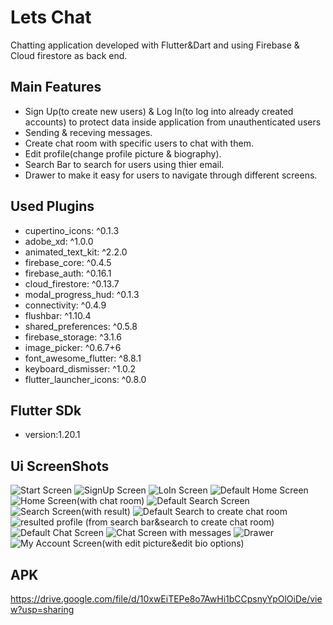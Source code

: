 # Lets Chat

Chatting application developed with Flutter&Dart and using Firebase & Cloud firestore as back end. 

## Main Features
- Sign Up(to create new users) & Log In(to log into already created accounts) to protect data inside application from unauthenticated users 
- Sending & receving messages.
- Create chat room with specific users to chat with them.
- Edit profile(change profile picture & biography).
- Search Bar to search for users using thier email.
- Drawer to make it easy for users to navigate through different screens.

## Used Plugins
- cupertino_icons: ^0.1.3
- adobe_xd: ^1.0.0
- animated_text_kit: ^2.2.0
- firebase_core: ^0.4.5
- firebase_auth: ^0.16.1
- cloud_firestore: ^0.13.7
- modal_progress_hud: ^0.1.3
- connectivity: ^0.4.9
- flushbar: ^1.10.4
- shared_preferences: ^0.5.8
- firebase_storage: ^3.1.6
- image_picker: ^0.6.7+6
- font_awesome_flutter: ^8.8.1
- keyboard_dismisser: ^1.0.2 
- flutter_launcher_icons: ^0.8.0

## Flutter SDk
- version:1.20.1

## Ui ScreenShots
![Start Screen](https://github.com/NouhJr/Lets-Chat/blob/master/1.png)
![SignUp Screen](https://github.com/NouhJr/Lets-Chat/blob/master/2.png)
![LoIn Screen](https://github.com/NouhJr/Lets-Chat/blob/master/3.png)
![Default Home Screen](https://github.com/NouhJr/Lets-Chat/blob/master/4.png)
![Home Screen(with chat room)](https://github.com/NouhJr/Lets-Chat/blob/master/5.png)
![Default Search Screen](https://github.com/NouhJr/Lets-Chat/blob/master/6.png)
![Search Screen(with result)](https://github.com/NouhJr/Lets-Chat/blob/master/7.png)
![Default Search to create chat room](https://github.com/NouhJr/Lets-Chat/blob/master/8.png)
![resulted profile (from search bar&search to create chat room)](https://github.com/NouhJr/Lets-Chat/blob/master/9.png)
![Default Chat Screen](https://github.com/NouhJr/Lets-Chat/blob/master/10.png)
![Chat Screen with messages](https://github.com/NouhJr/Lets-Chat/blob/master/11.png)
![Drawer](https://github.com/NouhJr/Lets-Chat/blob/master/12.png)
![My Account Screen(with edit picture&edit bio options)](https://github.com/NouhJr/Lets-Chat/blob/master/13.png)

## APK
https://drive.google.com/file/d/10xwEiTEPe8o7AwHi1bCCpsnyYpOlOiDe/view?usp=sharing
